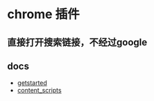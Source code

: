 # chrome 插件

## 直接打开搜索链接，不经过google

## docs

+ [getstarted](https://developer.chrome.com/extensions/getstarted.html)
+ [content_scripts](https://developer.chrome.com/extensions/content_scripts.html)